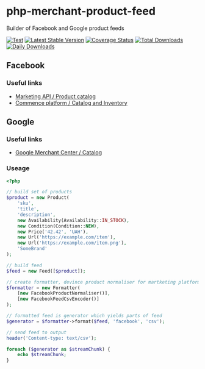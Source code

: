 # php-merchant-product-feed

Builder of Facebook and Google product feeds

[![Test](https://github.com/sokil/php-merchant-product-feed/workflows/Test/badge.svg?branch=main)](https://github.com/sokil/php-merchant-product-feed/actions?query=workflow%3ATest)
[![Latest Stable Version](https://poser.pugx.org/sokil/php-merchant-product-feed/v/stable.png)](https://packagist.org/packages/sokil/php-merchant-product-feed)
[![Coverage Status](https://coveralls.io/repos/sokil/php-merchant-product-feed/badge.png?1)](https://coveralls.io/r/sokil/php-merchant-product-feed)
[![Total Downloads](http://img.shields.io/packagist/dt/sokil/php-merchant-product-feed.svg?1)](https://packagist.org/packages/sokil/php-merchant-product-feed)
[![Daily Downloads](https://poser.pugx.org/sokil/php-merchant-product-feed/d/daily)](https://packagist.org/packages/sokil/php-merchant-product-feed/stats)

## Facebook

### Useful links

* [Marketing API / Product catalog ](https://developers.facebook.com/docs/marketing-api/catalog)
* [Commence platform / Catalog and Inventory](https://developers.facebook.com/docs/commerce-platform/catalog)

## Google

### Useful links

* [Google Merchant Center / Catalog](https://support.google.com/merchants/answer/7052112?visit_id=637475497990766300-2364174748&hl=ru&rd=1)

### Useage

```php
<?php

// build set of products
$product = new Product(
    'sku',
    'title',
    'description',
    new Availability(Availability::IN_STOCK),
    new Condition(Condition::NEW),
    new Price('42.42', 'UAH'),
    new Url('https://example.com/item'),
    new Url('https://example.com/item.png'),
    'SomeBrand'
);

// build feed
$feed = new Feed([$product]);

// create formatter, devince product normaliser for martketing platform and define encoder to some formats
$formatter = new Formatter(
    [new FacebookProductNormaliser()],
    [new FacebookFeedCsvEncoder()]
);

// formatted feed is generator which yields parts of feed
$generator = $formatter->format($feed, 'facebook', 'csv');

// send feed to output
header('Content-type: text/csv');

foreach ($generator as $streamChunk) {
    echo $streamChunk;
}
        
```
